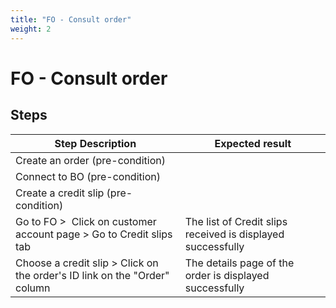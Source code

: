 ```yaml
---
title: "FO - Consult order"
weight: 2
---
```


# FO - Consult order
## Steps
| Step Description | Expected result |
| ----- | ----- |
| Create an order (pre-condition) |  |
| Connect to BO (pre-condition) |  |
| Create a credit slip (pre-condition) |  |
| Go to FO >  Click on customer account page > Go to Credit slips tab | The list of Credit slips received is displayed successfully |
| Choose a credit slip > Click on the order's ID link on the "Order" column | The details page of the order is displayed successfully |
